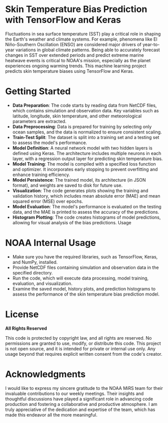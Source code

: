 # Skin Temperature Bias Prediction with TensorFlow and Keras

Fluctuations in sea surface temperature (SST) play a critical role in shaping the Earth's weather and climate systems. For example, phenomena like El Niño-Southern Oscillation (ENSO) are considered major drivers of year-to-year variations in global climate patterns. Being able to accurately forecast changes in SST over extended periods and predict extreme marine heatwave events is critical to NOAA's mission, especially as the planet experiences ongoing warming trends. This machine learning project predicts skin temperature biases using TensorFlow and Keras. 

# Getting Started
 
- **Data Preparation**: The code starts by reading data from NetCDF files, which contains simulation and observation data. Key variables such as latitude, longitude, skin temperature, and other meteorological parameters are extracted.
- **Data Preprocessing**: Data is prepared for training by selecting only ocean samples, and the data is normalized to ensure consistent scaling.
- **Train-Test Split**: The dataset is split into a training set and a testing set to assess the model's performance.
- **Model Definition**: A neural network model with two hidden layers is defined using Keras. The architecture includes multiple neurons in each layer, with a regression output layer for predicting skin temperature bias.
- **Model Training**: The model is compiled with a specified loss function and optimizer. It incorporates early stopping to prevent overfitting and enhance training efficiency.
- **Model Persistence**: The trained model, its architecture (in JSON format), and weights are saved to disk for future use.
- **Visualization**: The code generates plots showing the training and validation history, which includes mean absolute error (MAE) and mean squared error (MSE) over epochs.
- **Model Evaluation**: The model's performance is evaluated on the testing data, and the MAE is printed to assess the accuracy of the predictions.
- **Histogram Plotting**: The code creates histograms of model predictions, allowing for visual analysis of the bias predictions.
Usage

# NOAA Internal Usage
- Make sure you have the required libraries, such as TensorFlow, Keras, and NumPy, installed.
- Provide NetCDF files containing simulation and observation data in the specified directory.
- Run the code, which will execute data processing, model training, evaluation, and visualization.
- Examine the saved model, history plots, and prediction histograms to assess the performance of the skin temperature bias prediction model.

# License
**All Rights Reserved**

This code is protected by copyright law, and all rights are reserved. No permissions are granted to use, modify, or distribute this code. This project is not open source, and it is intended for private or internal use only. Any usage beyond that requires explicit written consent from the code's creator.

# Acknowledgments
I would like to express my sincere gratitude to the NOAA MiRS team for their invaluable contributions to our weekly meetings. Their insights and thoughtful discussions have played a significant role in advancing code production and fostering a collaborative and productive atmosphere. I am truly appreciative of the dedication and expertise of the team, which has made this endeavor all the more meaningful.
